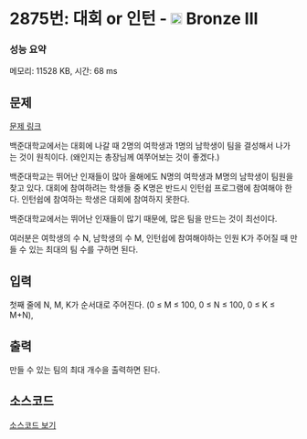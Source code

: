 # 2875번: 대회 or 인턴 - <img src="https://static.solved.ac/tier_small/3.svg" style="height:20px" /> Bronze III

<!-- performance -->
### 성능 요약
메모리: 11528 KB, 시간: 68 ms
<!-- end -->

## 문제

[문제 링크](https://boj.kr/2875)


<p>백준대학교에서는 대회에 나갈 때 2명의 여학생과 1명의 남학생이 팀을 결성해서 나가는 것이 원칙이다. (왜인지는 총장님께 여쭈어보는 것이 좋겠다.)</p>

<p>백준대학교는 뛰어난 인재들이 많아 올해에도 N명의 여학생과 M명의 남학생이 팀원을 찾고 있다. 대회에 참여하려는 학생들 중 K명은 반드시 인턴쉽 프로그램에 참여해야 한다. 인턴쉽에 참여하는 학생은 대회에 참여하지 못한다.</p>

<p>백준대학교에서는 뛰어난 인재들이 많기 때문에, 많은 팀을 만드는 것이 최선이다.</p>

<p>여러분은 여학생의 수 N,&nbsp;남학생의 수 M, 인턴쉽에 참여해야하는 인원 K가 주어질 때 만들 수 있는 최대의 팀 수를 구하면 된다.</p>



## 입력


<p>첫째 줄에 N, M, K가 순서대로 주어진다.&nbsp;(0 ≤ M ≤ 100, 0 ≤ N ≤ 100, 0 ≤ K ≤ M+N),</p>



## 출력


<p>만들 수 있는 팀의 최대 개수을 출력하면 된다.</p>



## 소스코드

[소스코드 보기](Main.java)